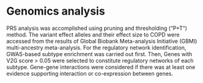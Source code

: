 # Genomics analysis
PRS analysis was accomplished using pruning and thresholding (“P+T”) method. The variant effect alleles and their effect size to COPD were accessed from the results of Global Biobank Meta-analysis Initiative (GBMI) multi-ancestry meta-analysis. For the regulatory network identification, GWAS-based subtype enrichment was carried out first. Then, Genes with V2G score > 0.05 were selected to constitute regulatory networks of each subtype. Gene-gene interactions were considered if there was at least one evidence supporting interaction or co-expression between genes.
